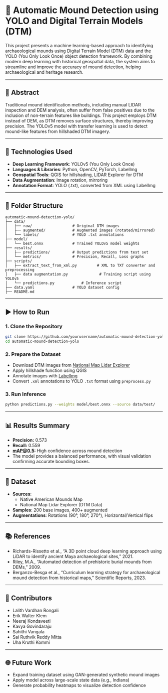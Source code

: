 
# 🏺 Automatic Mound Detection using YOLO and Digital Terrain Models (DTM)

This project presents a machine learning-based approach to identifying archaeological mounds using Digital Terrain Model (DTM) data and the YOLO (You Only Look Once) object detection framework. By combining modern deep learning with historical geospatial data, the system aims to streamline and improve the accuracy of mound detection, helping archaeological and heritage research.

---

## 📌 Abstract

Traditional mound identification methods, including manual LIDAR inspection and DEM analysis, often suffer from false positives due to the inclusion of non-terrain features like buildings. This project employs DTM instead of DEM, as DTM removes surface structures, thereby improving precision. The YOLOv5 model with transfer learning is used to detect mound-like features from hillshaded DTM imagery.

---

## 🧠 Technologies Used

- **Deep Learning Framework**: YOLOv5 (You Only Look Once)
- **Languages & Libraries**: Python, OpenCV, PyTorch, LabelImg
- **Geospatial Tools**: QGIS for hillshading, LIDAR Explorer for DTM
- **Data Augmentation**: Image rotation, mirroring
- **Annotation Format**: YOLO (.txt), converted from XML using LabelImg

---

## 📁 Folder Structure

```
automatic-mound-detection-yolo/
├── data/
│   ├── raw/                  # Original DTM images
│   ├── augmented/            # Augmented images (rotated/mirrored)
│   └── labels/               # YOLO .txt annotations
├── model/
│   └── best.onnx             # Trained YOLOv5 model weights
├── results/
│   ├── predictions/          # Output predictions from test set
│   └── metrics/              # Precision, Recall, Loss graphs
├── scripts/
│   ├── extract_text_from_xml.py         # XML to TXT converter and preprocessing
│   ├── data augmentation.py              # Training script using YOLOv5
│   └── predictions.py            # Inference script
├── data.yaml                 # YOLO dataset config
├── README.md
```

---

## ▶️ How to Run

### 1. Clone the Repository
```bash
git clone https://github.com/yourusername/automatic-mound-detection-yolo.git
cd automatic-mound-detection-yolo
```

### 2. Prepare the Dataset
- Download DTM images from [National Map Lidar Explorer](https://apps.nationalmap.gov/viewer/)
- Apply hillshade function using QGIS
- Annotate images with [LabelImg](https://github.com/tzutalin/labelImg)
- Convert `.xml` annotations to YOLO `.txt` format using `preprocess.py`


### 3. Run Inference
```bash
python predictions.py --weights model/best.onnx --source data/test/
```

---

## 📊 Results Summary

- **Precision:** 0.573
- **Recall:** 0.559
- **mAP@0.5:** High confidence across mound detection
- The model provides a balanced performance, with visual validation confirming accurate bounding boxes.

---

## 🧪 Dataset

- **Sources**:
  - Native American Mounds Map
  - National Map Lidar Explorer (DTM Data)
- **Samples**: 200 base images, 400+ augmented
- **Augmentations**: Rotations (90°, 180°, 270°), Horizontal/Vertical flips

---

## 📚 References

- Richards-Rissetto et al., “A 3D point cloud deep learning approach using LiDAR to identify ancient Maya archaeological sites,” 2021.
- Riley, M.A., “Automated detection of prehistoric burial mounds from DEMs,” 2009.
- Berganzo-Besga et al., “Curriculum learning strategy for archaeological mound detection from historical maps,” Scientific Reports, 2023.

---

## 🤝 Contributors

-  Lalith Vardhan Rongali
- Erik Walter Klem
- Neeraj Kondaveeti  
- Kavya Govindaraju
- Sahithi Vangala
- Sai Ruthvik Reddy Mitta
- Uha Kruthi Kommi

---

## 🌐 Future Work

- Expand training dataset using GAN-generated synthetic mound images
- Apply model across large-scale state data (e.g., Indiana)
- Generate probability heatmaps to visualize detection confidence
